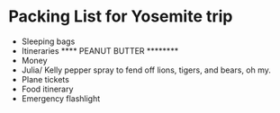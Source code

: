 # Packing List for Yosemite trip
  * Sleeping bags
  * Itineraries
  **** PEANUT BUTTER ********
  * Money 
  * Julia/ Kelly pepper spray to fend off lions, tigers, and bears, oh my.
  * Plane tickets
  * Food itinerary
  * Emergency flashlight 
  
